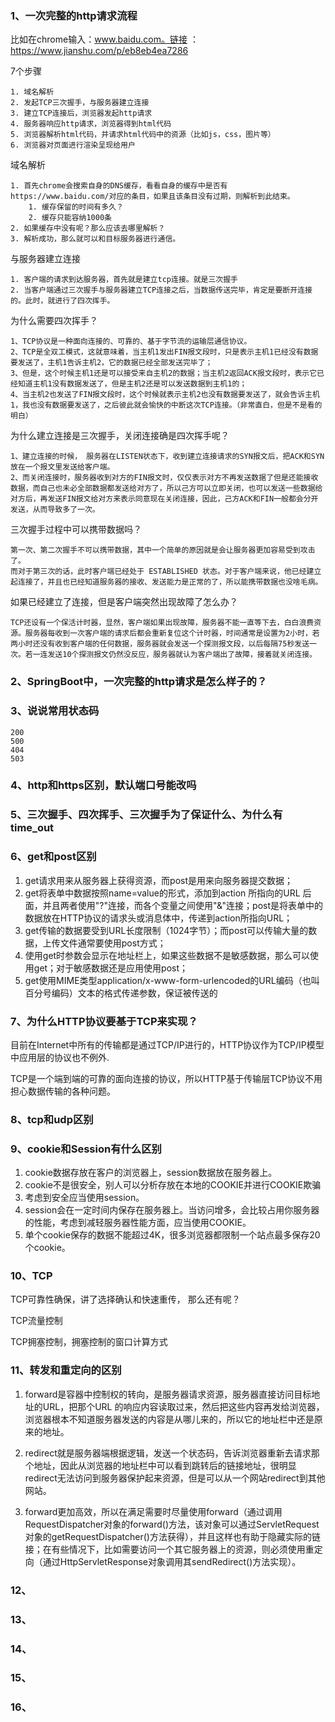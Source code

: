 
### 1、一次完整的http请求流程

比如在chrome输入：www.baidu.com。链接 ： https://www.jianshu.com/p/eb8eb4ea7286

7个步骤
```text
1. 域名解析
2. 发起TCP三次握手，与服务器建立连接
3. 建立TCP连接后，浏览器发起http请求 
4. 服务器响应http请求，浏览器得到html代码
5. 浏览器解析html代码，并请求html代码中的资源（比如js，css，图片等）
6. 浏览器对页面进行渲染呈现给用户
```

域名解析
```text
1. 首先chrome会搜索自身的DNS缓存，看看自身的缓存中是否有 https://www.baidu.com/对应的条目，如果且该条目没有过期，则解析到此结束。
    1. 缓存保留的时间有多久？
    2. 缓存只能容纳1000条
2. 如果缓存中没有呢？那么应该去哪里解析？
3. 解析成功，那么就可以和目标服务器进行通信。
```

与服务器建立连接
```text
1. 客户端的请求到达服务器，首先就是建立tcp连接。就是三次握手
2. 当客户端通过三次握手与服务器建立TCP连接之后，当数据传送完毕，肯定是要断开连接的。此时，就进行了四次挥手。
```

为什么需要四次挥手？
```text
1、TCP协议是一种面向连接的、可靠的、基于字节流的运输层通信协议。
2、TCP是全双工模式，这就意味着，当主机1发出FIN报文段时，只是表示主机1已经没有数据要发送了，主机1告诉主机2，它的数据已经全部发送完毕了；
3、但是，这个时候主机1还是可以接受来自主机2的数据；当主机2返回ACK报文段时，表示它已经知道主机1没有数据发送了，但是主机2还是可以发送数据到主机1的；
4、当主机2也发送了FIN报文段时，这个时候就表示主机2也没有数据要发送了，就会告诉主机1，我也没有数据要发送了，之后彼此就会愉快的中断这次TCP连接。（非常直白，但是不是看的明白）
```

为什么建立连接是三次握手，关闭连接确是四次挥手呢？
```text
1、建立连接的时候， 服务器在LISTEN状态下，收到建立连接请求的SYN报文后，把ACK和SYN放在一个报文里发送给客户端。
2、而关闭连接时，服务器收到对方的FIN报文时，仅仅表示对方不再发送数据了但是还能接收数据，而自己也未必全部数据都发送给对方了，所以己方可以立即关闭，也可以发送一些数据给对方后，再发送FIN报文给对方来表示同意现在关闭连接，因此，己方ACK和FIN一般都会分开发送，从而导致多了一次。
```

三次握手过程中可以携带数据吗？
```text
第一次、第二次握手不可以携带数据，其中一个简单的原因就是会让服务器更加容易受到攻击了。
而对于第三次的话，此时客户端已经处于 ESTABLISHED 状态。对于客户端来说，他已经建立起连接了，并且也已经知道服务器的接收、发送能力是正常的了，所以能携带数据也没啥毛病。
```

如果已经建立了连接，但是客户端突然出现故障了怎么办？
```text
TCP还设有一个保活计时器，显然，客户端如果出现故障，服务器不能一直等下去，白白浪费资源。服务器每收到一次客户端的请求后都会重新复位这个计时器，时间通常是设置为2小时，若两小时还没有收到客户端的任何数据，服务器就会发送一个探测报文段，以后每隔75秒发送一次。若一连发送10个探测报文仍然没反应，服务器就认为客户端出了故障，接着就关闭连接。
```



### 2、SpringBoot中，一次完整的http请求是怎么样子的？

### 3、说说常用状态码
```text
200
500
404
503
```
### 4、http和https区别，默认端口号能改吗

### 5、三次握手、四次挥手、三次握手为了保证什么、为什么有time_out

### 6、get和post区别

1. get请求用来从服务器上获得资源，而post是用来向服务器提交数据；
2. get将表单中数据按照name=value的形式，添加到action 所指向的URL 后面，并且两者使用"?"连接，而各个变量之间使用"&"连接；post是将表单中的数据放在HTTP协议的请求头或消息体中，传递到action所指向URL；
3. get传输的数据要受到URL长度限制（1024字节）；而post可以传输大量的数据，上传文件通常要使用post方式；
4. 使用get时参数会显示在地址栏上，如果这些数据不是敏感数据，那么可以使用get；对于敏感数据还是应用使用post；
5. get使用MIME类型application/x-www-form-urlencoded的URL编码（也叫百分号编码）文本的格式传递参数，保证被传送的

### 7、为什么HTTP协议要基于TCP来实现？

目前在Internet中所有的传输都是通过TCP/IP进行的，HTTP协议作为TCP/IP模型中应用层的协议也不例外.

TCP是一个端到端的可靠的面向连接的协议，所以HTTP基于传输层TCP协议不用担心数据传输的各种问题。

### 8、tcp和udp区别

### 9、cookie和Session有什么区别

1. cookie数据存放在客户的浏览器上，session数据放在服务器上。
2. cookie不是很安全，别人可以分析存放在本地的COOKIE并进行COOKIE欺骗
3. 考虑到安全应当使用session。
4. session会在一定时间内保存在服务器上。当访问增多，会比较占用你服务器的性能，考虑到减轻服务器性能方面，应当使用COOKIE。
5. 单个cookie保存的数据不能超过4K，很多浏览器都限制一个站点最多保存20个cookie。

### 10、TCP

TCP可靠性确保，讲了选择确认和快速重传， 那么还有呢？

TCP流量控制

TCP拥塞控制，拥塞控制的窗口计算方式

### 11、转发和重定向的区别

1. forward是容器中控制权的转向，是服务器请求资源，服务器直接访问目标地址的URL，把那个URL 的响应内容读取过来，然后把这些内容再发给浏览器，浏览器根本不知道服务器发送的内容是从哪儿来的，所以它的地址栏中还是原来的地址。

2. redirect就是服务器端根据逻辑，发送一个状态码，告诉浏览器重新去请求那个地址，因此从浏览器的地址栏中可以看到跳转后的链接地址，很明显redirect无法访问到服务器保护起来资源，但是可以从一个网站redirect到其他网站。

3. forward更加高效，所以在满足需要时尽量使用forward（通过调用RequestDispatcher对象的forward()方法，该对象可以通过ServletRequest对象的getRequestDispatcher()方法获得），并且这样也有助于隐藏实际的链接；在有些情况下，比如需要访问一个其它服务器上的资源，则必须使用重定向（通过HttpServletResponse对象调用其sendRedirect()方法实现）。

### 12、

### 13、

### 14、

### 15、

### 16、














